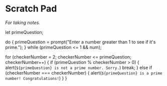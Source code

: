 # Scratch Pad

*For taking notes.*

let primeQuestion;

do {
    primeQuestion = prompt("Enter a number greater than 1 to see if it's prime.");
} while (primeQuestion <= 1 && num);

for (checkerNumber = 2; checkerNumber <= primeQuestion; checkerNumber++) {
    if (primeQuestion % checkerNumber > 0) {
        alert(`${primeQuestion} is not a prime number. Sorry.`)
        break;
    } else if (checkerNumber === checkerNumber) {
        alert(`${primeQuestion} is a prime number! Congratulations!`)
    }
}
